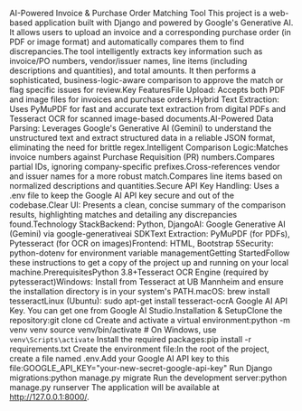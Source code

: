 AI-Powered Invoice & Purchase Order Matching Tool
This project is a web-based application built with Django and powered by Google's Generative AI. It allows users to upload an invoice and a corresponding purchase order (in PDF or image format) and automatically compares them to find discrepancies.The tool intelligently extracts key information such as invoice/PO numbers, vendor/issuer names, line items (including descriptions and quantities), and total amounts. It then performs a sophisticated, business-logic-aware comparison to approve the match or flag specific issues for review.Key FeaturesFile Upload: Accepts both PDF and image files for invoices and purchase orders.Hybrid Text Extraction: Uses PyMuPDF for fast and accurate text extraction from digital PDFs and Tesseract OCR for scanned image-based documents.AI-Powered Data Parsing: Leverages Google's Generative AI (Gemini) to understand the unstructured text and extract structured data in a reliable JSON format, eliminating the need for brittle regex.Intelligent Comparison Logic:Matches invoice numbers against Purchase Requisition (PR) numbers.Compares partial IDs, ignoring company-specific prefixes.Cross-references vendor and issuer names for a more robust match.Compares line items based on normalized descriptions and quantities.Secure API Key Handling: Uses a .env file to keep the Google AI API key secure and out of the codebase.Clear UI: Presents a clean, concise summary of the comparison results, highlighting matches and detailing any discrepancies found.Technology StackBackend: Python, DjangoAI: Google Generative AI (Gemini) via google-generativeai SDKText Extraction: PyMuPDF (for PDFs), Pytesseract (for OCR on images)Frontend: HTML, Bootstrap 5Security: python-dotenv for environment variable managementGetting StartedFollow these instructions to get a copy of the project up and running on your local machine.PrerequisitesPython 3.8+Tesseract OCR Engine (required by pytesseract)Windows: Install from Tesseract at UB Mannheim and ensure the installation directory is in your system's PATH.macOS: brew install tesseractLinux (Ubuntu): sudo apt-get install tesseract-ocrA Google AI API Key. You can get one from Google AI Studio.Installation & SetupClone the repository:git clone <your-repository-url>
cd <your-repository-folder>
Create and activate a virtual environment:python -m venv venv
source venv/bin/activate  # On Windows, use `venv\Scripts\activate`
Install the required packages:pip install -r requirements.txt
Create the environment file:In the root of the project, create a file named .env.Add your Google AI API key to this file:GOOGLE_API_KEY="your-new-secret-google-api-key"
Run Django migrations:python manage.py migrate
Run the development server:python manage.py runserver
The application will be available at http://127.0.0.1:8000/.
